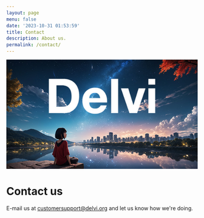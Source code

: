 ```yaml
---
layout: page
menu: false
date: '2023-10-31 01:53:59'
title: Contact
description: About us.
permalink: /contact/
---
```


<img class="img-rounded" src="/assets/img/00126-717948797-splash.jpg" alt="EKO" width="640">

# Contact us
E-mail us at customersupport@delvi.org and let us know how we're doing.
